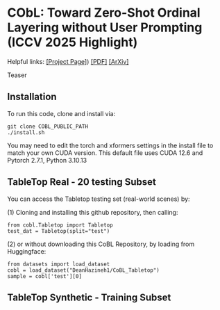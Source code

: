 # CObL: Toward Zero-Shot Ordinal Layering without User Prompting (ICCV 2025 Highlight)

Helpful links: [\[Project Page\]](https://vision.seas.harvard.edu/cobl/)) [\[PDF\]]() [\[ArXiv\]]()

Teaser

## Installation
To run this code, clone and install via:
```
git clone COBL_PUBLIC_PATH
./install.sh
```
You may need to edit the torch and xformers settings in the install file to match your own CUDA version. This default file uses CUDA 12.6 and Pytorch 2.7.1, Python 3.10.13


## TableTop Real - 20 testing Subset
You can access the Tabletop testing set (real-world scenes) by:

(1) Cloning and installing this github repository, then calling:
```
from cobl.Tabletop import Tabletop
test_dat = Tabletop(split="test")
```
(2) or without downloading this CoBL Repository, by loading from Huggingface:
```
from datasets import load_dataset
cobl = load_dataset("DeanHazineh1/CoBL_Tabletop")
sample = cobl['test'][0]
```

## TableTop Synthetic - Training Subset

